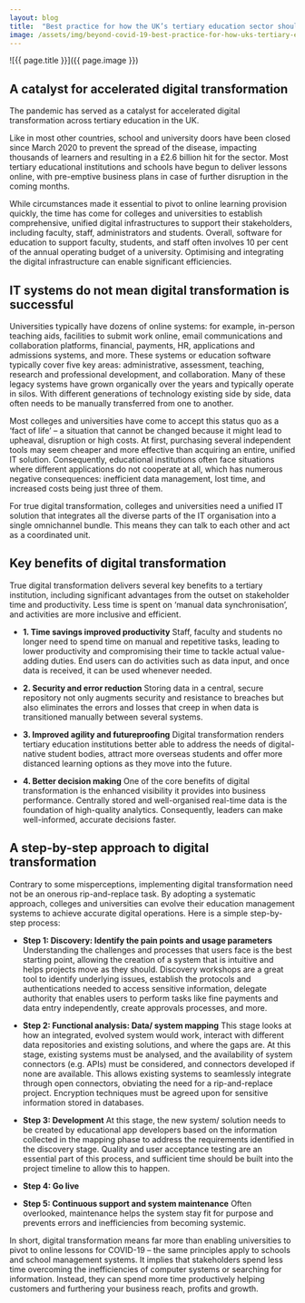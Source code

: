 ```yaml
---
layout: blog
title:  "Best practice for how the UK’s tertiary education sector should approach digital transformation"
image: /assets/img/beyond-covid-19-best-practice-for-how-uks-tertiary-education-sector-should-approach-digital-transformation.jpg
---
```


![{{ page.title }}]({{ page.image }})

## A catalyst for accelerated digital transformation
The pandemic has served as a catalyst for accelerated digital transformation across tertiary education in the UK.

Like in most other countries, school and university doors have been closed since March 2020 to prevent the spread of the disease, impacting thousands of learners and resulting in a £2.6 billion hit for the sector. Most tertiary educational institutions and schools have begun to deliver lessons online, with pre-emptive business plans in case of further disruption in the coming months.

While circumstances made it essential to pivot to online learning provision quickly, the time has come for colleges and universities to establish comprehensive, unified digital infrastructures to support their stakeholders, including faculty, staff, administrators and students. Overall, software for education to support faculty, students, and staff often involves 10 per cent of the annual operating budget of a university. Optimising and integrating the digital infrastructure can enable significant efficiencies.

## IT systems do not mean digital transformation is successful
Universities typically have dozens of online systems: for example, in-person teaching aids, facilities to submit work online, email communications and collaboration platforms, financial, payments, HR, applications and admissions systems, and more. These systems or education software typically cover five key areas: administrative, assessment, teaching, research and professional development, and collaboration. Many of these legacy systems have grown organically over the years and typically operate in silos. With different generations of technology existing side by side, data often needs to be manually transferred from one to another.

Most colleges and universities have come to accept this status quo as a ‘fact of life’ – a situation that cannot be changed because it might lead to upheaval, disruption or high costs. At first, purchasing several independent tools may seem cheaper and more effective than acquiring an entire, unified IT solution. Consequently, educational institutions often face situations where different applications do not cooperate at all, which has numerous negative consequences: inefficient data management, lost time, and increased costs being just three of them.

For true digital transformation, colleges and universities need a unified IT solution that integrates all the diverse parts of the IT organisation into a single omnichannel bundle. This means they can talk to each other and act as a coordinated unit.

## Key benefits of digital transformation
True digital transformation delivers several key benefits to a tertiary institution, including significant advantages from the outset on stakeholder time and productivity. Less time is spent on ‘manual data synchronisation’, and activities are more inclusive and efficient.

- **1. Time savings improved productivity**
Staff, faculty and students no longer need to spend time on manual and repetitive tasks, leading to lower productivity and compromising their time to tackle actual value-adding duties. End users can do activities such as data input, and once data is received, it can be used whenever needed.

- **2. Security and error reduction**
Storing data in a central, secure repository not only augments security and resistance to breaches but also eliminates the errors and losses that creep in when data is transitioned manually between several systems.

- **3. Improved agility and futureproofing**
Digital transformation renders tertiary education institutions better able to address the needs of digital-native student bodies, attract more overseas students and offer more distanced learning options as they move into the future.

- **4. Better decision making**
One of the core benefits of digital transformation is the enhanced visibility it provides into business performance. Centrally stored and well-organised real-time data is the foundation of high-quality analytics. Consequently, leaders can make well-informed, accurate decisions faster.


## A step-by-step approach to digital transformation
Contrary to some misperceptions, implementing digital transformation need not be an onerous rip-and-replace task. By adopting a systematic approach, colleges and universities can evolve their education management systems to achieve accurate digital operations. Here is a simple step-by-step process:

- **Step 1: Discovery: Identify the pain points and usage parameters**
Understanding the challenges and processes that users face is the best starting point, allowing the creation of a system that is intuitive and helps projects move as they should. Discovery workshops are a great tool to identify underlying issues, establish the protocols and authentications needed to access sensitive information, delegate authority that enables users to perform tasks like fine payments and data entry independently, create approvals processes, and more.

- **Step 2: Functional analysis: Data/ system mapping**
This stage looks at how an integrated, evolved system would work, interact with different data repositories and existing solutions, and where the gaps are. At this stage, existing systems must be analysed, and the availability of system connectors (e.g. APIs) must be considered, and connectors developed if none are available. This allows existing systems to seamlessly integrate through open connectors, obviating the need for a rip-and-replace project. Encryption techniques must be agreed upon for sensitive information stored in databases.

- **Step 3: Development**
At this stage, the new system/ solution needs to be created by educational app developers based on the information collected in the mapping phase to address the requirements identified in the discovery stage. Quality and user acceptance testing are an essential part of this process, and sufficient time should be built into the project timeline to allow this to happen.

- **Step 4: Go live**

- **Step 5: Continuous support and system maintenance**
Often overlooked, maintenance helps the system stay fit for purpose and prevents errors and inefficiencies from becoming systemic.

In short, digital transformation means far more than enabling universities to pivot to online lessons for COVID-19 – the same principles apply to schools and school management systems. It implies that stakeholders spend less time overcoming the inefficiencies of computer systems or searching for information. Instead, they can spend more time productively helping customers and furthering your business reach, profits and growth.
